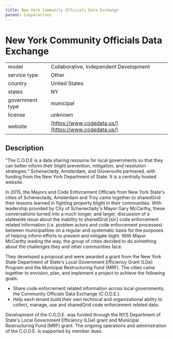 ```yaml
---
title: New York Community Officials Data Exchange
parent: Cooperatives
---
```


# New York Community Officials Data Exchange

|                   |                                          |
|:------------------|:-----------------------------------------|
| model             | Collaborative, Independent Development
| service type      | Other
| country           | United States
| states            | NY
| government type   | municipal
| license           | unknown
| website           | [https://www.codedata.us/](https://www.codedata.us/)


## Description
“The C.O.D.E is a data sharing resource for local governments so that they can better inform their blight prevention, mitigation, and resolution strategies.” Schenectady, Amsterdam, and Gloversville partnered, with funding from the New York Department of State. It is a centrally hosted website.

In 2015, the Mayors and Code Enforcement Officials from New York State's cities of Schenectady, Amsterdam and Troy came together to sharedGrid their lessons learned in fighting property blight in their communities. With leadership provided by City of Schenectady's Mayor Gary McCarthy, these conversations turned into a much longer, and larger, discussion of a statewide issue about the inability to sharedGrid [sic] code enforcement related information (i.e. problem actors and code enforcement processes) between municipalities on a regular and systematic basis for the purposes of helping inform efforts to prevent and mitigate bight. With Mayor McCarthy leading the way, the group of cities decided to do something about the challenges they and other communities face.

They developed a proposal and were awarded a grant from the New York State Department of State's Local Government Efficiency Grant (LGe) Program and the Municipal Restructuring Fund (MRF). The cities came together to envision, plan, and implement a project to achieve the following goals: 
- Share code enforcement related information across local governments; the Community Officials Data Exchange (C.O.D.E.).
- Help each tenant build their own technical and organizational ability to collect, manage, use and sharedGrid code enforcement related data.

Development of the C.O.D.E. was funded through the NYS Department of State's Local Government Efficiency (LGe) grant and Municipal Restructuring Fund (MRF) grant. The ongoing operations and administration of the C.O.D.E. is supported by member dues.
